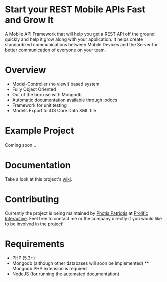 Start your REST Mobile APIs Fast and Grow It
====
A Mobile API Framework that will help you get a REST API off the ground quickly and help it grow along with your
application. It helps create standardized communications between Mobile Devices and the Server for better communication
of everyone on your team.

Overview
====
* Model-Controller (no view!) based system
* Fully Object Oriented
* Out of the box use with Mongodb
* Automatic documentation available through iodocs
* Framework for unit testing
* Models Export to iOS Core Data XML file

Example Project
====
Coming soon...

Documentation
====
Take a look at this project's [wiki](https://github.com/prolificinteractive/mabi/wiki).

Contributing
====
Currently the project is being maintained by [Photis Patriotis](photis@prolificinteractive.com) at
[Prolific Interactive](http://prolificinteractive.com/). Feel free to contact me or the company directly if you would
like to be involved in the project!

Requirements
====
* PHP (5.3+)
* Mongodb (although other databases will soon be implemented)
** Mongodb PHP extension is required
* NodeJS (for running the automated documentation)
